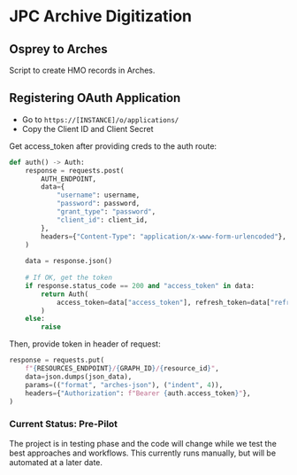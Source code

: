 # JPC Archive Digitization

## Osprey to Arches

Script to create HMO records in Arches. 

## Registering OAuth Application

 * Go to `https://[INSTANCE]/o/applications/`
 * Copy the Client ID and Client Secret

Get access_token after providing creds to the auth route:

```python
def auth() -> Auth:
    response = requests.post(
        AUTH_ENDPOINT,
        data={
            "username": username,
            "password": password,
            "grant_type": "password",
            "client_id": client_id,
        },
        headers={"Content-Type": "application/x-www-form-urlencoded"},
    )
    
    data = response.json()
    
    # If OK, get the token
    if response.status_code == 200 and "access_token" in data:
        return Auth(
            access_token=data["access_token"], refresh_token=data["refresh_token"]
        )
    else:
        raise
```

Then, provide token in header of request:

```python
response = requests.put(
    f"{RESOURCES_ENDPOINT}/{GRAPH_ID}/{resource_id}",
    data=json.dumps(json_data),
    params=(("format", "arches-json"), ("indent", 4)),
    headers={"Authorization": f"Bearer {auth.access_token}"},
)
```

### Current Status: Pre-Pilot

The project is in testing phase and the code will change while we test the best approaches and workflows. This currently runs manually, but will be automated at a later date. 

